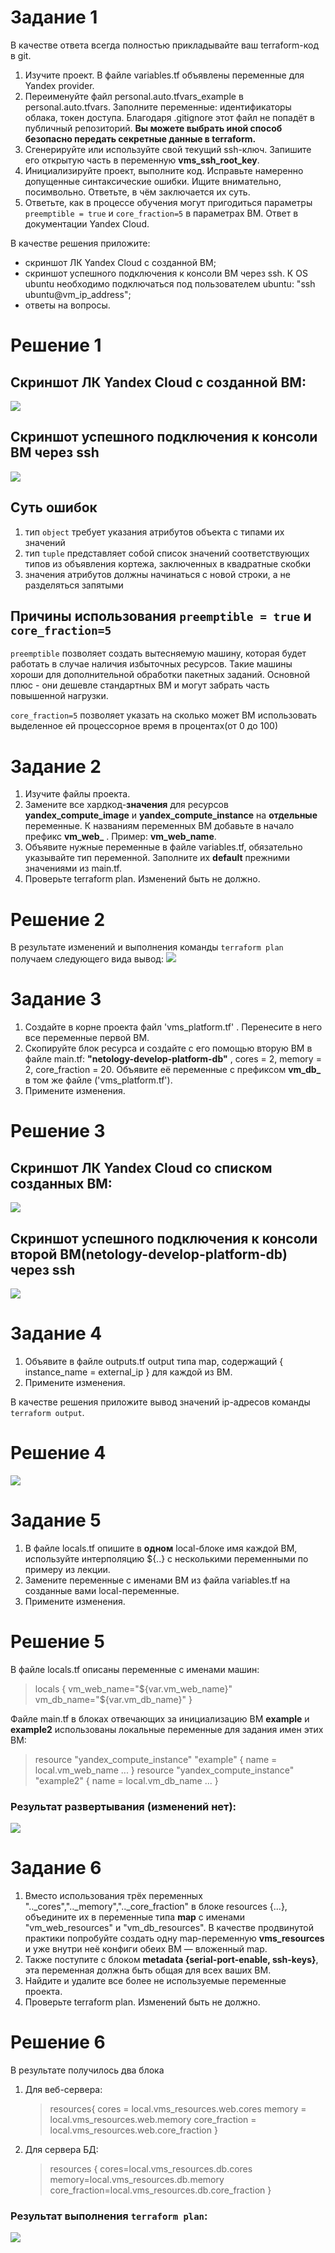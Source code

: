 # Задание 1
В качестве ответа всегда полностью прикладывайте ваш terraform-код в git.

1. Изучите проект. В файле variables.tf объявлены переменные для Yandex provider.
2. Переименуйте файл personal.auto.tfvars_example в personal.auto.tfvars. Заполните переменные: идентификаторы облака, токен доступа. Благодаря .gitignore этот файл не попадёт в публичный репозиторий. **Вы можете выбрать иной способ безопасно передать секретные данные в terraform.**
3. Сгенерируйте или используйте свой текущий ssh-ключ. Запишите его открытую часть в переменную **vms_ssh_root_key**.
4. Инициализируйте проект, выполните код. Исправьте намеренно допущенные синтаксические ошибки. Ищите внимательно, посимвольно. Ответьте, в чём заключается их суть.
5. Ответьте, как в процессе обучения могут пригодиться параметры ```preemptible = true``` и ```core_fraction=5``` в параметрах ВМ. Ответ в документации Yandex Cloud.

В качестве решения приложите:

- скриншот ЛК Yandex Cloud с созданной ВМ;
- скриншот успешного подключения к консоли ВМ через ssh. К OS ubuntu необходимо подключаться под пользователем ubuntu: "ssh ubuntu@vm_ip_address";
- ответы на вопросы.

# Решение 1

## Cкриншот ЛК Yandex Cloud с созданной ВМ:

<img src='images/VM.png'>

## Cкриншот успешного подключения к консоли ВМ через ssh

<img src='images/SSH.png'>

## Суть ошибок
1. тип ```object``` требует указания атрибутов объекта с типами их значений
2. тип ```tuple``` представляет собой список значений соответствующих типов из объявления кортежа, заключенных в квадратные скобки
3. значения атрибутов  должны начинаться с новой строки, а не разделяться запятыми 

## Причины использования ```preemptible = true``` и ```core_fraction=5```

```preemptible``` позволяет создать вытесняемую машину, которая будет работать в случае наличия избыточных ресурсов. Такие машины хороши для дополнительной обработки пакетных заданий. Основной плюс - они дешевле стандартных ВМ и могут забрать часть повышенной нагрузки.

```core_fraction=5```  позволяет указать на сколько может ВМ использовать выделенное ей процессорное время в процентах(от 0 до 100)


# Задание 2

1. Изучите файлы проекта.
2. Замените все хардкод-**значения** для ресурсов **yandex_compute_image** и **yandex_compute_instance** на **отдельные** переменные. К названиям переменных ВМ добавьте в начало префикс **vm_web_** .  Пример: **vm_web_name**.
2. Объявите нужные переменные в файле variables.tf, обязательно указывайте тип переменной. Заполните их **default** прежними значениями из main.tf. 
3. Проверьте terraform plan. Изменений быть не должно. 

# Решение 2

В результате изменений и выполнения команды ```terraform plan``` получаем следующего вида вывод:
<img src='images/terraform-plan.png'>

# Задание 3

1. Создайте в корне проекта файл 'vms_platform.tf' . Перенесите в него все переменные первой ВМ.
2. Скопируйте блок ресурса и создайте с его помощью вторую ВМ в файле main.tf: **"netology-develop-platform-db"** ,  cores  = 2, memory = 2, core_fraction = 20. Объявите её переменные с префиксом **vm_db_** в том же файле ('vms_platform.tf').
3. Примените изменения.

# Решение 3

## Cкриншот ЛК Yandex Cloud со списком созданных ВМ:

<img src='images/VMList.png'>

## Cкриншот успешного подключения к консоли второй ВМ(netology-develop-platform-db) через ssh

<img src='images/SSH2.png'>

# Задание 4

1. Объявите в файле outputs.tf output типа map, содержащий { instance_name = external_ip } для каждой из ВМ.
2. Примените изменения.

В качестве решения приложите вывод значений ip-адресов команды ```terraform output```.

# Решение 4

<img src='images/Outputs.png'>

# Задание 5

1. В файле locals.tf опишите в **одном** local-блоке имя каждой ВМ, используйте интерполяцию ${..} с несколькими переменными по примеру из лекции.
2. Замените переменные с именами ВМ из файла variables.tf на созданные вами local-переменные.
3. Примените изменения.


# Решение 5

В файле locals.tf описаны переменные с именами машин:
> locals {
>    vm_web_name="${var.vm_web_name}"
>    vm_db_name="${var.vm_db_name}"
> }

Файле main.tf в блоках отвечающих за инициализацию ВМ **example** и **example2** использованы локальные переменные для задания имен этих ВМ:
> resource "yandex_compute_instance" "example" {
>    name        = local.vm_web_name
>    ...
> }
> resource "yandex_compute_instance" "example2" {
>    name        = local.vm_db_name
>    ...
> }

### Результат развертывания (изменений нет):

<img src='images/locals.png'>

# Задание 6

1. Вместо использования трёх переменных  ".._cores",".._memory",".._core_fraction" в блоке  resources {...}, объедините их в переменные типа **map** с именами "vm_web_resources" и "vm_db_resources". В качестве продвинутой практики попробуйте создать одну map-переменную **vms_resources** и уже внутри неё конфиги обеих ВМ — вложенный map.
2. Также поступите с блоком **metadata {serial-port-enable, ssh-keys}**, эта переменная должна быть общая для всех ваших ВМ.
3. Найдите и удалите все более не используемые переменные проекта.
4. Проверьте terraform plan. Изменений быть не должно.

# Решение 6

В результате получилось два блока
1. Для веб-сервера:
   > resources{
   >  cores  = local.vms_resources.web.cores
   >  memory = local.vms_resources.web.memory 
   >  core_fraction = local.vms_resources.web.core_fraction
   > } 
2. Для сервера БД:
   > resources {
   >  cores=local.vms_resources.db.cores
   >  memory=local.vms_resources.db.memory
   >  core_fraction=local.vms_resources.db.core_fraction
   > }

### Результат выполнения ```terraform plan```:

<img src='images/terraform-plan2.png'>